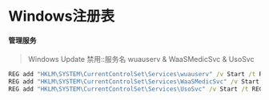 # Windows注册表

#### 管理服务

> Windows Update 禁用::服务名 wuauserv & WaaSMedicSvc & UsoSvc
~~~cmd
REG add "HKLM\SYSTEM\CurrentControlSet\Services\wuauserv" /v Start /t REG_DWORD /d 4 /f
REG add "HKLM\SYSTEM\CurrentControlSet\Services\WaaSMedicSvc" /v Start /t REG_DWORD /d 4 /f
REG add "HKLM\SYSTEM\CurrentControlSet\Services\UsoSvc" /v Start /t REG_DWORD /d 4 /f
~~~

